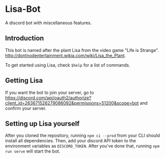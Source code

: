 # Lisa-Bot

A discord bot with miscellaneous features.

## Introduction

This bot is named after the plant Lisa from the video game "Life is Strange".
<http://dontnodentertainment.wikia.com/wiki/Lisa_the_Plant>.

To get started using Lisa, check `$help` for a list of commands.

## Getting Lisa

If you want the bot to join your server, go to <https://discord.com/api/oauth2/authorize?client_id=263671526279086092&permissions=51200&scope=bot> and confirm your server.

## Setting up Lisa yourself

After you cloned the repository, running `npm ci --prod` from your CLI should install all dependencies.
Then, add your discord API token to the environment variables as `DISCORD_TOKEN`.
After you've done that, running `npm run serve` will start the bot.
